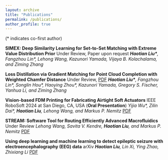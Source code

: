 ```yaml
---
layout: archive
title: "Publications"
permalink: /publications/
author_profile: true
---
```

(* indicates co-first author)

**SIMEX: Deep Similarity Learning for Set-to-Set Matching with Extreme Value Distribution Prior** Under Review, Paper upon request
***Haotian Liu\***, Fangzhou Lin\*, Lehong Wang, Kazunori Yamada, Vijaya B. Kolachalama, and Ziming Zhang*

**Loss Distillation via Gradient Matching for Point Cloud Completion with Weighted Chamfer Distance** Under Review, [PDF](https://Andyliu7081.github.io/files/Loss_Distillation_via_Gradient_Matching.pdf)
***Haotian Liu\***, Fangzhou Lin\*, Songlin Hou\*, Haoying Zhou\*, Kazunori Yamada, Gregory S. Fischer, Yanhua Li, and Ziming Zhang*

**Vision-based FDM Printing for Fabricating Airtight Soft Actuators** IEEE RoboSoft 2024 at San Diego, CA, USA (**Oral Presentation**)
*Yijia Wu\*, Zilin Dai\*, **Haotian Liu**, Lehong Wang, and Markus P. Nemitz* [PDF](https://arxiv.org/abs/2312.01135)

**STREAM: Software Tool for Routing Efficiently Advanced Macrofluidics** Under Review
*Lehong Wang, Savita V. Kendre, **Haotian Liu**, and Markus P. Nemitz* [PDF](https://arxiv.org/abs/2312.01130)

**Using deep learning and machine learning to detect epileptic seizure with electroencephalography (EEG) data** arXiv
***Haotian Liu**, Lin Xi, Ying Zhao, Zhixiang Li* [PDF](https://arxiv.org/abs/1910.02544)
